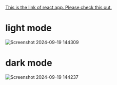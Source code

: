 [This is the link of react app. Please check this out.](https://arg387.github.io/react-small-loading-screen/)
# light mode
![Screenshot 2024-09-19 144309](https://github.com/user-attachments/assets/4e6e70bf-8419-426b-8e51-b78be5b22b9f)
# dark mode
![Screenshot 2024-09-19 144237](https://github.com/user-attachments/assets/0b18ef6e-4251-45ce-a181-d64a4c6b6f93)
